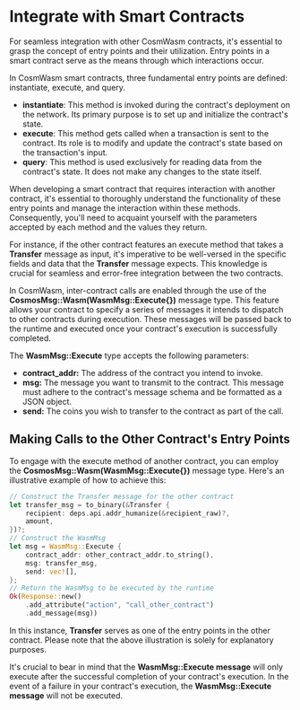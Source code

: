 # Integrate with Smart Contracts

For seamless integration with other CosmWasm contracts, it's essential to grasp the concept of entry points and their utilization. Entry points in a smart contract serve as the means through which interactions occur.

In CosmWasm smart contracts, three fundamental entry points are defined: instantiate, execute, and query.

* **instantiate**: This method is invoked during the contract's deployment on the network. Its primary purpose is to set up and initialize the contract's state.
* **execute**: This method gets called when a transaction is sent to the contract. Its role is to modify and update the contract's state based on the transaction's input.
* **query**: This method is used exclusively for reading data from the contract's state. It does not make any changes to the state itself.

When developing a smart contract that requires interaction with another contract, it's essential to thoroughly understand the functionality of these entry points and manage the interaction within these methods. Consequently, you'll need to acquaint yourself with the parameters accepted by each method and the values they return.

For instance, if the other contract features an execute method that takes a **Transfer** message as input, it's imperative to be well-versed in the specific fields and data that the **Transfer** message expects. This knowledge is crucial for seamless and error-free integration between the two contracts.

In CosmWasm, inter-contract calls are enabled through the use of the **CosmosMsg::Wasm(WasmMsg::Execute{})** message type. This feature allows your contract to specify a series of messages it intends to dispatch to other contracts during execution. These messages will be passed back to the runtime and executed once your contract's execution is successfully completed.

The **WasmMsg::Execute** type accepts the following parameters:

* **contract\_addr:** The address of the contract you intend to invoke.
* **msg:** The message you want to transmit to the contract. This message must adhere to the contract's message schema and be formatted as a JSON object.
* **send:** The coins you wish to transfer to the contract as part of the call.

## Making Calls to the Other Contract's Entry Points

To engage with the execute method of another contract, you can employ the **CosmosMsg::Wasm(WasmMsg::Execute{})** message type. Here's an illustrative example of how to achieve this:

```rust
// Construct the Transfer message for the other contract
let transfer_msg = to_binary(&Transfer {
    recipient: deps.api.addr_humanize(&recipient_raw)?,
    amount,
})?;
// Construct the WasmMsg
let msg = WasmMsg::Execute {
    contract_addr: other_contract_addr.to_string(),
    msg: transfer_msg,
    send: vec![],
};
// Return the WasmMsg to be executed by the runtime
Ok(Response::new()
    .add_attribute("action", "call_other_contract")
    .add_message(msg))
```

In this instance, **Transfer** serves as one of the entry points in the other contract. Please note that the above illustration is solely for explanatory purposes.

It's crucial to bear in mind that the **WasmMsg::Execute message** will only execute after the successful completion of your contract's execution. In the event of a failure in your contract's execution, the **WasmMsg::Execute message** will not be executed.

##
